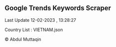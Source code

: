 

## Google Trends Keywords Scraper 
 
Last Update 12-02-2023 , 13:28:27

Country List :
VIETNAM.json



© Abdul Muttaqin 
